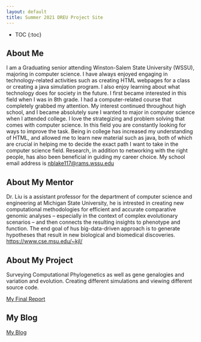```yaml
---
layout: default
title: Summer 2021 DREU Project Site
---
```


* TOC
{:toc}

## About Me

I am a Graduating senior attending Winston-Salem State University (WSSU), majoring in computer science. I have always enjoyed engaging in technology-related activities such as creating HTML webpages for a class or creating a java simulation program. I also enjoy learning about what technology does for society in the future. I first became interested in this field when I was in 8th grade. I had a computer-related course that completely grabbed my attention. My interest continued throughout high school, and I became absolutely sure I wanted to major in computer science when I attended college. I love the strategizing and problem solving that comes with computer science. In this field you are constantly looking for ways to improve the task. Being in college has increased my understanding of HTML, and allowed me to learn new material such as java, both of which are crucial in helping me to decide the exact path I want to take in the computer science field. Research, in addition to networking with the right people, has also been beneficial in guiding my career choice. My school email address is nblake117@rams.wssu.edu 

## About My Mentor
Dr. Liu is a assistant professor for the department of computer science and engineering at Michigan State University, he is intrested in creating new computational methodologies for efficient and accurate comparative genomic analyses – especially in the context of complex evolutionary scenarios – and then connects the resulting insights to phenotype and function.
The end goal of hus big-data-driven approach is to generate hypotheses that result in new biological and biomedical discoveries.
https://www.cse.msu.edu/~kjl/

## About My Project
Surveying Computational Phylogenetics as well as gene genalogies and variation and evolution. Creating different simulations and viewing different source code.


[My Final Report](files/.pdf)

## My Blog

[My Blog](blog.html)
